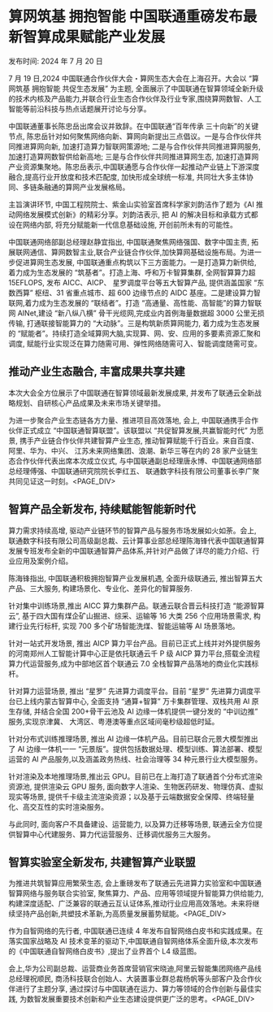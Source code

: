 # 算网筑基 拥抱智能 中国联通重磅发布最新智算成果赋能产业发展

发布时间: 2024 年 7 月 20 日

7 月 19 日,2024 中国联通合作伙伴大会・算网生态大会在上海召开。大会以 “算网筑基 拥抱智能 共促生态发展” 为主题, 全面展示了中国联通在智算领域全新升级的技术内核及产品能力,并联合行业生态合作伙伴及行业专家,围绕算网数智、人工智能等前沿科技与热点话题展开讨论与分享。

中国联通董事长陈忠岳出席会议并致辞。在中国联通“百年传承 三十向新”的关键节点, 陈忠岳针对如何聚焦网络向新、算网向新提出三点倡议。一是与合作伙伴共同推进算网向新, 加速打造算力智联网策源地; 二是与合作伙伴共同推进算网服务, 加速打造算网数智供给新高地; 三是与合作伙伴共同推进算网生态, 加速打造算网产业资源集聚地。陈忠岳表示,中国联通愿与合作伙伴一起推动产业链上下游深度融合,提高行业开放度和技术匹配度, 加快形成全球统一标准, 共同壮大多主体协同、多链条融通的算网产业发展格局。

主旨演讲环节, 中国工程院院士、紫金山实验室首席科学家刘韵洁作了题为《AI 推动网络发展模式创新》的精彩分享。刘韵洁表示, 把 AI 的解决目标和承载方式都设在网络内部, 将充分赋能新一代信息基础设施, 开创前所未有的可能性。

中国联通网络部副总经理赵静宜指出, 中国联通聚焦网络强国、数字中国主责, 拓展联网通信、算网数智主业,联合产业链合作伙伴,加快算网基础设施布局。为进一步促进算网生态发展, 中国联通重点构筑以下三方面能力。一是打造算力新供给, 着力成为生态发展的 “筑基者”。打造上海、呼和万卡智算集群, 全网智算算力超 15EFLOPS, 发布 AICC、AICP、 星罗调度平台等五大智算产品, 提供涵盖国家 “东数西算” 枢纽、31 省重点城市、超 600 边缘节点的 AIDC 基座。二是建设算力智联网,着力成为生态发展的 “联结者”。打造 “高通量、高性能、高智能”的算力智联网 AINet,建设 “新八纵八横” 骨干光缆网,完成业内首例海量数据超 3000 公里无损传输, 打通联接智能算力的 “大动脉”。三是构筑新质算网能力, 着力成为生态发展的 “赋能者”。持续打造全域算网大脑,实现算、网、安、应用的多要素资源汇聚和调度, 赋能行业实现泛在算力随需可用、弹性网络随需可入、智能调度随需可变。

## 推动产业生态融合, 丰富成果共享共建

本次大会全方位展示了中国联通在智算领域最新发展成果, 并发布了联通云全新战略规划、自研核心产品成果及未来市场关键举措。

为进一步聚合产业生态链各方力量、推进项目高效落地, 会上, 中国联通携手合作伙伴正式成立 “中国联通智算联盟”。该联盟以 “共促智算发展,共赢智能时代” 为愿景, 携手产业链合作伙伴共建智算产业生态, 推动智算赋能千行百业。来自百度、阿里、华为、中兴、 江苏未来网络集团、浪潮、新华三等在内的 28 家产业链生态合作伙伴代表出席本次成立仪式, 与中国联通副总经理唐永博、中国联通网络部总经理傅强、中国联通研究院院长李红五、 联通数字科技有限公司董事长李广聚共同见证这一时刻。<PAGE_DIV> 

## 智算产品全新发布, 持续赋能智能新时代

算力需求持续高增, 驱动产业链环节的智算产品与服务市场发展如火如荼。会上, 联通数字科技有限公司高级副总裁、云计算事业部总经理陈海锋代表中国联通智算发展专班发布全新的中国联通智算产品体系,并针对产品做了详尽的能力介绍、行业应用及案例介绍。

陈海锋指出, 中国联通积极拥抱智算产业发展机遇, 全面升级联通云, 推出智算五大产品、三大服务, 构建场景化、专业化、差异化的智算服务.

针对集中训练场景,推出 AICC 算力集群产品。联通云联合晋云科技打造 “能源智算云”, 基于四大国有煤企矿山掘进、综采、运输等 16 大类 256 个应用场景需求, 构建行业先行标杆, 实现 700 多个矿场智能洗煤、智能运输等 AI 场景落地。

针对一站式开发场景, 推出 AICP 算力平台产品。目前已正式上线并对外提供服务的河南郑州人工智能计算中心正是依托联通云千 P 级 AICP 算力平台,搭载全流程算力代运营服务,成为中部地区首个联通云 7.0 全栈智算产品落地的商业化实践标杆。

针对算力运营场景, 推出 “星罗” 先进算力调度平台。目前 “星罗” 先进算力调度平台已上线内蒙古智算中心, 全面支持 “通算+智算” 万卡集群管理、双栈共用 AI 原生存储, 并结合全国 200+骨干云池及 AI 边缘一体机提供一键分发的 “中训边推” 服务,实现京津冀、 大湾区、粤港澳等重点区域间毫秒级超低时延。

针对分布式训练推理场景, 推出 AI 边缘一体机产品。目前已联合元景大模型推出了 AI 边缘一体机一一 “元景版”。提供包括数据处理、模型训练、算法部署、模型运营的 AI 产品服务,以及涵盖政务热线、社会治理等 34 种元景行业大模型服务。

针对渲染及本地推理场景,推出云 GPU。目前已在上海打造了联通首个分布式渲染资源池, 提供渲染云 GPU 服务, 面向数字人渲染、生物医药研发、物理仿真、虚拟现实等场景, 提供千卡级主流渲染资源；以及基于云端数据安全保障、终端轻量化、高交互性的实时渲染服务。

与此同时, 面向客户不具备建设、运营能力, 以及算力迁移等场景, 联通云全方位提供智算中心代建服务、算力代运营服务、迁移调优服务三大服务。

## 智算实验室全新发布, 共建智算产业联盟

为推进共筑智算应用繁荣生态, 会上重磅发布了联通云先进算力实验室和中国联通智算网络与服务联合实验室, 聚焦算力、产品、应用等领域提升智能算力供给能力, 构建深度适配、广泛兼容的联通云互认证体系,推动行业应用高效落地。未来将继续坚持产品创新,共塑技术革新,为高质量发展蓄势赋能。<PAGE_DIV> 

作为自智网络的先行者, 中国联通已连续 4 年发布自智网络白皮书和实践成果。在落实国家战略及 AI 技术变革的驱动下,中国联通自智网络体系全面升级,本次发布的《中国联通自智网络白皮书》,提出了业界首个 L4 级蓝图。

会上,华为公司副总裁、运营商业务首席营销官宋晓迪,阿里云智能集团网络产品线总经理祝顺民, 商汤科技联合创始人、大装置事业群总裁杨帆等头部客户及合作伙伴进行了主题分享, 通过探讨与中国联通在运力、算力等领域的合作创新与最佳实践, 为数智发展重要技术创新和产业生态建设提供更广泛的思考。<PAGE_DIV> 